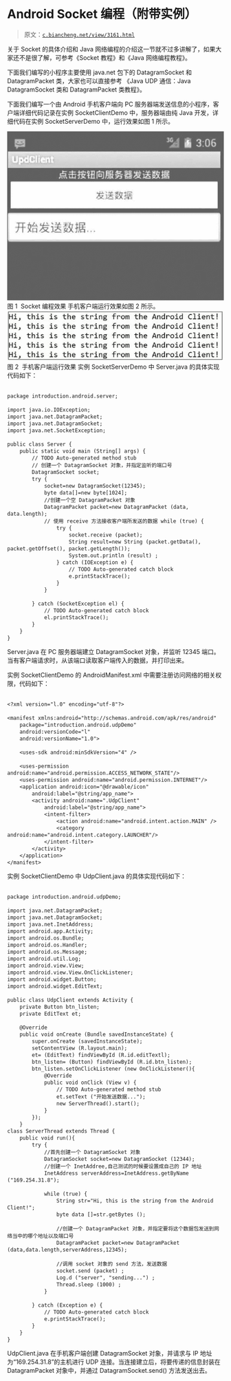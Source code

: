 # Android Socket 编程（附带实例）

> 原文：[`c.biancheng.net/view/3161.html`](http://c.biancheng.net/view/3161.html)

关于 Socket 的具体介绍和 Java 网络编程的介绍这一节就不过多讲解了，如果大家还不是很了解，可参考《Socket 教程》和《Java 网络编程教程》。

下面我们编写的小程序主要使用 java.net 包下的 DatagramSocket 和 DatagramPacket 类，大家也可以直接参考 《Java UDP 通信：Java DatagramSocket 类和 DatagramPacket 类教程》。

下面我们编写一个由 Android 手机客户端向 PC 服务器端发送信息的小程序，客户端详细代码记录在实例 SocketClientDemo 中，服务器端由纯 Java 开发，详细代码在实例 SocketServerDemo 中，运行效果如图 1 所示。

![Socket 编程效果](img/f6acb4e4dd67f808311b3a9279baac61.png)
图 1  Socket 编程效果
手机客户端运行效果如图 2 所示。![手机客户端运行效果](img/bbf327301533e1b8bb35043d2c94a210.png)
图 2  手机客户端运行效果
实例 SocketServerDemo 中 Server.java 的具体实现代码如下：

```

package introduction.android.server;

import java.io.IOException;
import java.net.DatagramPacket;
import java.net.DatagramSocket;
import java.net.SocketException;

public class Server {
    public static void main (String[] args) {
        // TODO Auto-generated method stub
        // 创建一个 DatagramSocket 对象，并指定监听的端口号
        DatagramSocket socket;
        try {
            socket=new DatagramSocket(12345);
            byte data[]=new byte[1024];
            //创建一个空 DatagramPacket 对象
            DatagramPacket packet=new DatagramPacket (data, data.length);
            // 使用 receive 方法接收客户端所发送的数据 while (true) {
                try {
                    socket.receive (packet);
                    String result=new String (packet.getData(), packet.getOffset(), packet.getLength());
                    System.out.println (result) ;
                } catch (IOException e) {
                    // TODO Auto-generated catch block
                    e.printStackTrace();
                }
            }

        } catch (SocketException el) {
            // TODO Auto-generated catch block
            el.printStackTrace();
        }
    }
}
```

Server.java 在 PC 服务器端建立 DatagramSocket 对象，并监听 12345 端口。当有客户端请求时，从该端口读取客户端传入的数据，并打印出来。

实例 SocketClientDemo 的 AndroidManifest.xml 中需要注册访问网络的相关权限，代码如下：

```

<?xml version="l.0" encoding="utf-8"?>

<manifest xmlns:android="http://schemas.android.com/apk/res/android"
    package="introduction.android.udpDemo"
    android:versionCode="l"
    android:versionName="1.0">

    <uses-sdk android:minSdkVersion="4" />

    <uses-permission android:name="android.permission.ACCESS_NETWORK_STATE"/>
    <uses-permission android:name="android.permission.INTERNET"/>
    <application android:icon="@drawable/icon"
        android:label="@string/app_name">
        <activity android:name=".UdpClient"
            android:label="@string/app_name">
            <intent-filter>
                <action android:name="android.intent.action.MAIN" />
                <category android:name="android.intent.category.LAUNCHER"/>
            </intent-filter>
        </activity>
    </application>
</manifest>
```

实例 SocketClientDemo 中 UdpClient.java 的具体实现代码如下：

```

package introduction.android.udpDemo;

import java.net.DatagramPacket;
import java.net.DatagramSocket;
import java.net.InetAddress;
import android.app.Activity;
import android.os.Bundle;
import android.os.Handler;
import android.os.Message;
import android.util.Log;
import android.view.View;
import android.view.View.OnClickListener;
import android.widget.Button;
import android.widget.EditText;

public class UdpClient extends Activity {
    private Button btn_listen;
    private EditText et;

    @Override
    public void onCreate (Bundle savedInstanceState) {
        super.onCreate (savedInstanceState);
        setContentView (R.layout.main);
        et= (EditText) findViewById (R.id.editTextl);
        btn_listen= (Button) findViewById (R.id.btn_listen);
        btn_listen.setOnClickListener (new OnClickListener(){
            @Override
            public void onClick (View v) {
                // TODO Auto-generated method stub
                et.setText ("开始发送数据...");
                new ServerThread().start();
            }
        });
    }
class ServerThread extends Thread {
    public void run(){
        try {
            //首先创建一个 DatagramSocket 对象
            DatagramSocket socket=new DatagramSocket (12344);
            //创建一个 InetAddree,自己测试的时候要设置成自己的 IP 地址
            InetAddress serverAddress=InetAddress.getByName ("169.254.31.8");

            while (true) {
                String str="Hi, this is the string from the Android Client!";
                byte data []=str.getBytes ();

                //创建一个 DatagramPacket 对象，并指定要将这个数据包发送到网络当中的哪个地址以及端口号
                DatagramPacket packet=new DatagramPacket (data,data.length,serverAddress,12345);

                //调用 socket 对象的 send 方法，发送数据
                socket.send (packet) ;
                Log.d ("server", "sending...") ;
                Thread.sleep (1000) ;
            }

        } catch (Exception e) {
            // TODO Auto-generated catch block 
            e.printStackTrace();
        }
    }
}
```

UdpClient.java 在手机客户端创建 DatagramSocket 对象，并请求与 IP 地址为“169.254.31.8”的主机进行 UDP 连接。当连接建立后，将要传递的信息封装在 DatagramPacket 对象中，并通过 DatagramSocket.send() 方法发送出去。